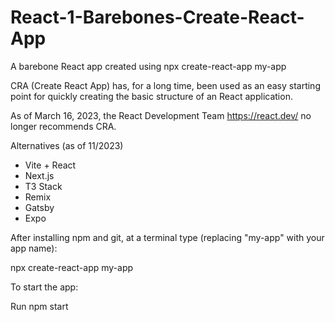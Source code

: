# React-1-Barebones-Create-React-App
A barebone React app created using npx create-react-app my-app

CRA (Create React App) has, for a long time, been used as an easy starting point for quickly creating the basic structure of an React application.

As of March 16, 2023, the React Development Team https://react.dev/ no longer recommends CRA.

Alternatives (as of 11/2023)
- Vite + React
- Next.js
- T3 Stack
- Remix
- Gatsby
- Expo 


After installing npm and git, at a terminal type (replacing "my-app" with your app name):

npx create-react-app my-app

To start the app:

Run npm start
